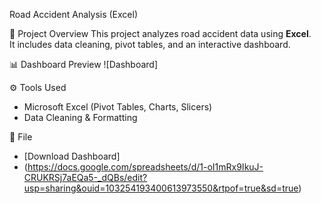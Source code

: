 Road Accident Analysis (Excel)

📌 Project Overview
This project analyzes road accident data using **Excel**.  
It includes data cleaning, pivot tables, and an interactive dashboard.

📊 Dashboard Preview
![Dashboard]

⚙️ Tools Used
- Microsoft Excel (Pivot Tables, Charts, Slicers)
- Data Cleaning & Formatting

🔗 File
- [Download Dashboard]
- (https://docs.google.com/spreadsheets/d/1-oI1mRx9IkuJ-CRUKRSj7aEQa5-_dQBs/edit?usp=sharing&ouid=103254193400613973550&rtpof=true&sd=true)
